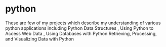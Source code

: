 # python
These are few of my projects which describe my understanding of various python applications including Python Data Structures ,
Using Python to Access Web Data ,
Using Databases with Python
Retrieving, Processing, and Visualizing Data with Python
